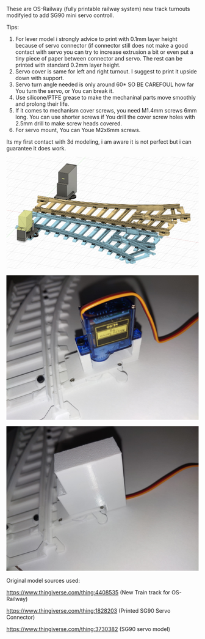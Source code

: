 These are OS-Railway (fully printable railway system) new track turnouts modifyied to add SG90 mini servo controll.

Tips:

1. For lever model i strongly advice to print with 0.1mm layer height because of servo connector (if connector still does not make a good contact with servo you can try to increase extrusion a bit or even put a tiny piece of paper between connector and servo. The rest can be printed with standard 0.2mm layer height.
2. Servo cover is same for left and right turnout. I suggest to print it upside down with support.
3. Servo turn angle needed is only around 60* SO BE CAREFOUL how far You turn the servo, or You can break it.
4. Use silicone/PTFE grease to make the mechaninal parts move smoothly and prolong their life.
5. If it comes to mechanism cover screws, you need M1.4mm screws 6mm long. You can use shorter screws if You drill the cover screw holes with 2.5mm drill to make screw heads covered.
6. For servo mount, You can Youe M2x6mm screws.

Its my first contact with 3d modeling, i am aware it is not perfect but i can guarantee it does work.  

![Model image](https://github.com/michalkac/OS-Railway-New-Tracks-Turnouts-Servo-Controll/blob/main/IMGs/s1.jpg?raw=true)

![Print Image 1](https://github.com/michalkac/OS-Railway-New-Tracks-Turnouts-Servo-Controll/blob/main/IMGs/s2.jpg?raw=true)

![Print Image 2](https://github.com/michalkac/OS-Railway-New-Tracks-Turnouts-Servo-Controll/blob/main/IMGs/s3.jpg?raw=true)

Original model sources used:

https://www.thingiverse.com/thing:4408535 (New Train track for OS-Railway)

https://www.thingiverse.com/thing:1828203 (Printed SG90 Servo Connector)

https://www.thingiverse.com/thing:3730382 (SG90 servo model)
